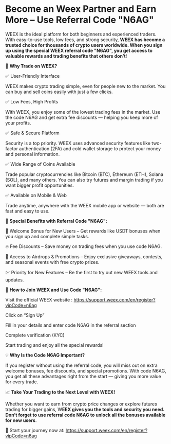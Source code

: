# Become an Weex Partner and Earn More – Use Referral Code "N6AG"

WEEX is the ideal platform for both beginners and experienced traders. With easy-to-use tools, low fees, and strong security, **WEEX has become a trusted choice for thousands of crypto users worldwide. When you sign up using the special WEEX referral code "N6AG", you get access to valuable rewards and trading benefits that others don’t**!

🌟 **Why Trade on WEEX?**

✅ User-Friendly Interface

WEEX makes crypto trading simple, even for people new to the market. You can buy and sell coins easily with just a few clicks.

✅ Low Fees, High Profits

With WEEX, you enjoy some of the lowest trading fees in the market. Use the code N6AG and get extra fee discounts — helping you keep more of your profits.

✅ Safe & Secure Platform

Security is a top priority. WEEX uses advanced security features like two-factor authentication (2FA) and cold wallet storage to protect your money and personal information.

✅ Wide Range of Coins Available

Trade popular cryptocurrencies like Bitcoin (BTC), Ethereum (ETH), Solana (SOL), and many others. You can also try futures and margin trading if you want bigger profit opportunities.

✅ Available on Mobile & Web

Trade anytime, anywhere with the WEEX mobile app or website — both are fast and easy to use.

🎁 **Special Benefits with Referral Code "N6AG":**

🎉 Welcome Bonus for New Users – Get rewards like USDT bonuses when you sign up and complete simple tasks.

🔥 Fee Discounts – Save money on trading fees when you use code N6AG.

🚀 Access to Airdrops & Promotions – Enjoy exclusive giveaways, contests, and seasonal events with free crypto prizes.

💹 Priority for New Features – Be the first to try out new WEEX tools and updates.

📝 **How to Join WEEX and Use Code "N6AG":**

Visit the official WEEX website : https://support.weex.com/en/register?vipCode=n6ag

Click on “Sign Up”

Fill in your details and enter code N6AG in the referral section

Complete verification (KYC)

Start trading and enjoy all the special rewards!

💡 **Why Is the Code N6AG Important?**

If you register without using the referral code, you will miss out on extra welcome bonuses, fee discounts, and special promotions. With code N6AG, you get all these advantages right from the start — giving you more value for every trade.

📈 **Take Your Trading to the Next Level with WEEX!**

Whether you want to earn from crypto price changes or explore futures trading for bigger gains, W**EEX gives you the tools and security you need. Don’t forget to use referral code N6AG to unlock all the bonuses available for new users**.

🔗 Start your journey now at: https://support.weex.com/en/register?vipCode=n6ag
